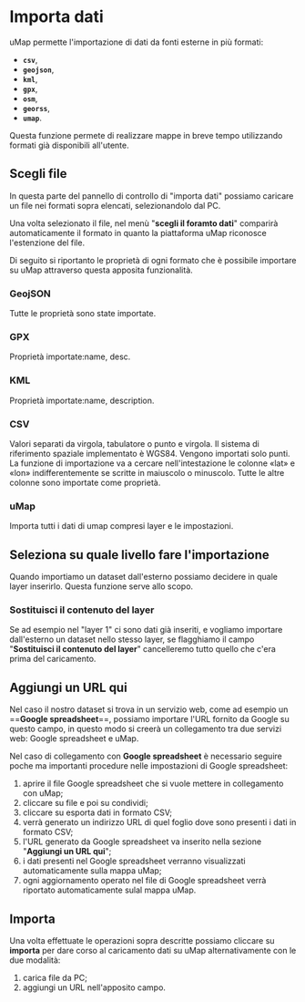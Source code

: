 # Importa dati

uMap permette l'importazione di dati da fonti esterne in più formati:  

   - **`csv`**,
   - **`geojson`**,
   - **`kml`**,
   - **`gpx`**,
   - **`osm`**,
   - **`georss`**,
   - **`umap`**. 

Questa funzione permete di realizzare mappe in breve tempo utilizzando formati già disponibili all'utente.

## Scegli file

In questa parte del pannello di controllo di "importa dati" possiamo caricare un file nei formati sopra elencati, selezionandolo dal PC.

Una volta selezionato il file, nel menù "**scegli il foramto dati**" comparirà automaticamente il formato in quanto la piattaforma uMap riconosce l'estenzione del file.

Di seguito si riportanto le proprietà di ogni formato che è possibile importare su uMap attraverso questa apposita funzionalità.

### GeojSON
Tutte le proprietà sono state importate.

### GPX
Proprietà importate:name, desc.

### KML
Proprietà importate:name, description.

### CSV
Valori separati da virgola, tabulatore o punto e virgola. Il sistema di riferimento spaziale implementato è WGS84. Vengono importati solo punti. La funzione di importazione va a cercare nell'intestazione le colonne «lat» e «lon» indifferentemente se scritte in maiuscolo o minuscolo. Tutte le altre colonne sono importate come proprietà.

### uMap
Importa tutti i dati di umap compresi layer e le impostazioni.


## Seleziona su quale livello fare l'importazione

Quando importiamo un dataset dall'esterno possiamo decidere in quale layer inserirlo. Questa funzione serve allo scopo.

### Sostituisci il contenuto del layer

Se ad esempio nel "layer 1" ci sono dati già inseriti, e vogliamo importare dall'esterno un dataset nello stesso layer, se flagghiamo il campo "**Sostituisci il contenuto del layer**" cancelleremo tutto quello che c'era prima del caricamento.


## Aggiungi un URL qui

Nel caso il nostro dataset si trova in un servizio web, come ad esempio un ==**Google spreadsheet**==, possiamo importare l'URL fornito da Google su questo campo, in questo modo si creerà un collegamento tra due servizi web: Google spreadsheet e uMap. 

Nel caso di collegamento con **Google spreadsheet** è necessario seguire poche ma importanti procedure nelle impostazioni di Google spreadsheet:

   1. aprire il file Google spreadsheet che si vuole mettere in collegamento con uMap;
   2. cliccare su file e poi su condividi;
   3. cliccare su esporta dati in formato CSV;
   4. verrà generato un indirizzo URL di quel foglio dove sono presenti i dati in formato CSV;
   5. l'URL generato da Google spreadsheet va inserito nella sezione "**Aggiungi un URL qui**";
   6. i dati presenti nel Google spreadsheet verranno visualizzati automaticamente sulla mappa uMap;
   7. ogni aggiornamento operato nel file di Google spreadsheet verrà riportato automaticamente sulal mappa uMap.


## Importa

Una volta effettuate le operazioni sopra descritte possiamo cliccare su **importa** per dare corso al caricamento dati su uMap alternativamente con le due modalità:

   1. carica file da PC;
   2. aggiungi un URL nell'apposito campo.
